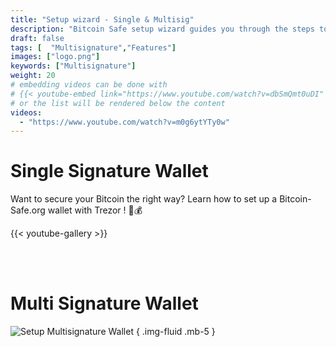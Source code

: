 ```yaml
---
title: "Setup wizard - Single & Multisig"
description: "Bitcoin Safe setup wizard guides you through the steps to create a safe bitcoin wallet"
draft: false
tags: [  "Multisignature","Features"]
images: ["logo.png"]
keywords: ["Multisignature"]
weight: 20
# embedding videos can be done with 
# {{< youtube-embed link="https://www.youtube.com/watch?v=dbSmQmt0uDI" >}}
# or the list will be rendered below the content
videos:
  - "https://www.youtube.com/watch?v=m0g6ytYTy0w"
---
```



# Single Signature Wallet

Want to secure your Bitcoin the right way? Learn how to set up a Bitcoin-Safe.org wallet with Trezor
 ! 🔐💰


{{< youtube-gallery >}}

<br><br> 


# Multi Signature Wallet

![Setup Multisignature Wallet](https://raw.githubusercontent.com/andreasgriffin/bitcoin-safe/refs/heads/main/docs/multisig-setup.gif)
{ .img-fluid .mb-5 }
